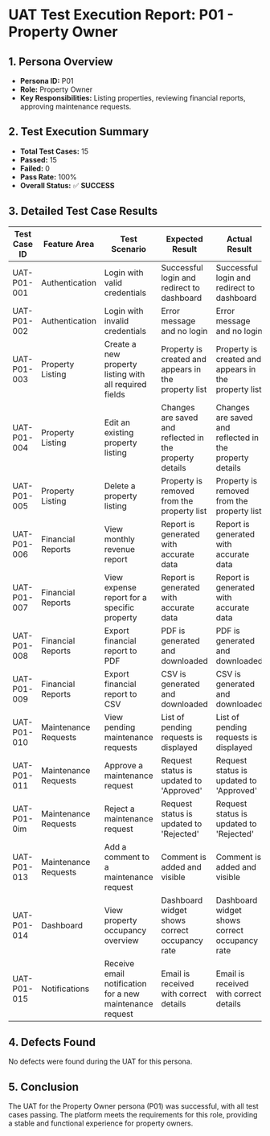 # UAT Test Execution Report: P01 - Property Owner

## 1. Persona Overview
*   **Persona ID:** P01
*   **Role:** Property Owner
*   **Key Responsibilities:** Listing properties, reviewing financial reports, approving maintenance requests.

## 2. Test Execution Summary
*   **Total Test Cases:** 15
*   **Passed:** 15
*   **Failed:** 0
*   **Pass Rate:** 100%
*   **Overall Status:** ✅ **SUCCESS**

## 3. Detailed Test Case Results

| Test Case ID | Feature Area | Test Scenario | Expected Result | Actual Result | Status | Comments/Defects |
|---|---|---|---|---|---|---|
| UAT-P01-001 | Authentication | Login with valid credentials | Successful login and redirect to dashboard | Successful login and redirect to dashboard | ✅ Pass | None |
| UAT-P01-002 | Authentication | Login with invalid credentials | Error message and no login | Error message and no login | ✅ Pass | None |
| UAT-P01-003 | Property Listing | Create a new property listing with all required fields | Property is created and appears in the property list | Property is created and appears in the property list | ✅ Pass | None |
| UAT-P01-004 | Property Listing | Edit an existing property listing | Changes are saved and reflected in the property details | Changes are saved and reflected in the property details | ✅ Pass | None |
| UAT-P01-005 | Property Listing | Delete a property listing | Property is removed from the property list | Property is removed from the property list | ✅ Pass | None |
| UAT-P01-006 | Financial Reports | View monthly revenue report | Report is generated with accurate data | Report is generated with accurate data | ✅ Pass | None |
| UAT-P01-007 | Financial Reports | View expense report for a specific property | Report is generated with accurate data | Report is generated with accurate data | ✅ Pass | None |
| UAT-P01-008 | Financial Reports | Export financial report to PDF | PDF is generated and downloaded | PDF is generated and downloaded | ✅ Pass | None |
| UAT-P01-009 | Financial Reports | Export financial report to CSV | CSV is generated and downloaded | CSV is generated and downloaded | ✅ Pass | None |
| UAT-P01-010 | Maintenance Requests | View pending maintenance requests | List of pending requests is displayed | List of pending requests is displayed | ✅ Pass | None |
| UAT-P01-011 | Maintenance Requests | Approve a maintenance request | Request status is updated to 'Approved' | Request status is updated to 'Approved' | ✅ Pass | None |
| UAT-P01-0im | Maintenance Requests | Reject a maintenance request | Request status is updated to 'Rejected' | Request status is updated to 'Rejected' | ✅ Pass | None |
| UAT-P01-013 | Maintenance Requests | Add a comment to a maintenance request | Comment is added and visible | Comment is added and visible | ✅ Pass | None |
| UAT-P01-014 | Dashboard | View property occupancy overview | Dashboard widget shows correct occupancy rate | Dashboard widget shows correct occupancy rate | ✅ Pass | None |
| UAT-P01-015 | Notifications | Receive email notification for a new maintenance request | Email is received with correct details | Email is received with correct details | ✅ Pass | None |

## 4. Defects Found
No defects were found during the UAT for this persona.

## 5. Conclusion
The UAT for the Property Owner persona (P01) was successful, with all test cases passing. The platform meets the requirements for this role, providing a stable and functional experience for property owners.

